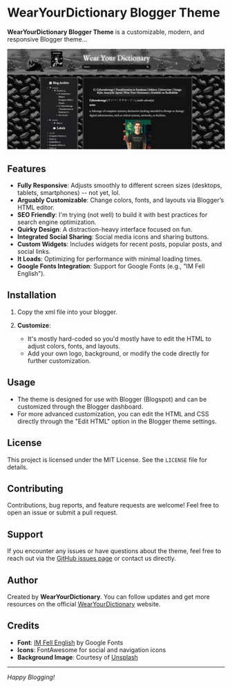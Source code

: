 # WearYourDictionary Blogger Theme

**WearYourDictionary Blogger Theme** is a customizable, modern, and responsive Blogger theme...

![Theme Preview](https://github.com/WearYourDictionary/wear-your-dictionary-blogger-theme/blob/f2dd41ab01ebe1115085cba61a481665f2fcffdc/Images%20WearYourDictionary%20Blogger%20Theme/Screenshot%202024-10-21%20211811.png?raw=true)


## Features
- **Fully Responsive**: Adjusts smoothly to different screen sizes (desktops, tablets, smartphones) -- not yet, lol.
- **Arguably Customizable**: Change colors, fonts, and layouts via Blogger’s HTML editor.
- **SEO Friendly**: I'm trying (not well) to build it with best practices for search engine optimization.
- **Quirky Design**: A distraction-heavy interface focused on fun.
- **Integrated Social Sharing**: Social media icons and sharing buttons.
- **Custom Widgets**: Includes widgets for recent posts, popular posts, and social links.
- **It Loads**: Optimizing for performance with minimal loading times.
- **Google Fonts Integration**: Support for Google Fonts (e.g., "IM Fell English").

## Installation

1. Copy the xml file into your blogger.

2. **Customize**:
   - It's mostly hard-coded so you'd mostly have to edit the HTML to adjust colors, fonts, and layouts.
   - Add your own logo, background, or modify the code directly for further customization.

## Usage

- The theme is designed for use with Blogger (Blogspot) and can be customized through the Blogger dashboard.
- For more advanced customization, you can edit the HTML and CSS directly through the "Edit HTML" option in the Blogger theme settings.

## License

This project is licensed under the MIT License. See the `LICENSE` file for details.

## Contributing

Contributions, bug reports, and feature requests are welcome! Feel free to open an issue or submit a pull request.

## Support

If you encounter any issues or have questions about the theme, feel free to reach out via the [GitHub issues page](https://github.com/WearYourDictionary/blogger-theme/issues) or contact us directly.

## Author

Created by **WearYourDictionary**. You can follow updates and get more resources on the official [WearYourDictionary](https://wearyourdictionary.blogspot.com/) website.

## Credits

- **Font**: [IM Fell English](https://fonts.google.com/specimen/IM+Fell+English) by Google Fonts
- **Icons**: FontAwesome for social and navigation icons
- **Background Image**: Courtesy of [Unsplash](https://unsplash.com)

---

*Happy Blogging!*
